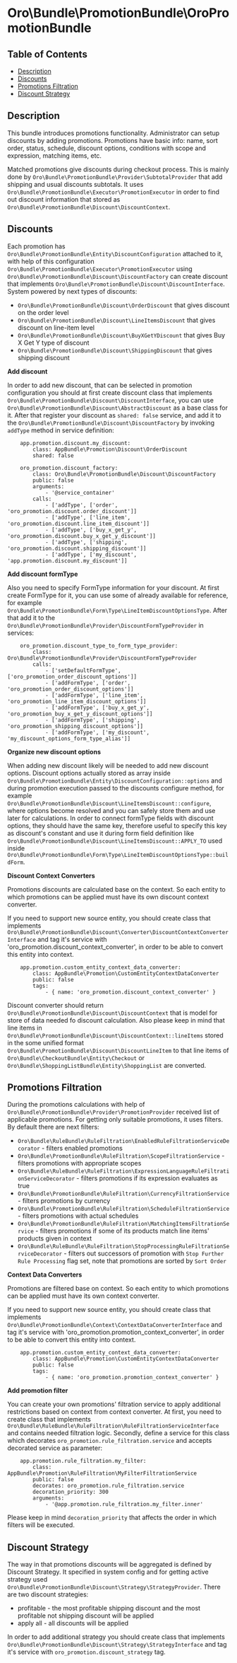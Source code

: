 Oro\Bundle\PromotionBundle\OroPromotionBundle
===============================================

Table of Contents
-----------------
 - [Description](#description)
 - [Discounts](#discounts)
 - [Promotions Filtration](#promotions-filtration)
 - [Discount Strategy](#discount-strategy)

Description
------------

This bundle introduces promotions functionality.
Administrator can setup discounts by adding promotions.
Promotions have basic info: name, sort order, status, schedule, discount options, conditions with scope and expression, matching items, etc.

Matched promotions give discounts during checkout process. This is mainly done by `Oro\Bundle\PromotionBundle\Provider\SubtotalProvider` that add shipping and usual discounts subtotals. It uses `Oro\Bundle\PromotionBundle\Executor\PromotionExecutor` in order to find out discount information that stored as `Oro\Bundle\PromotionBundle\Discount\DiscountContext`.

Discounts
------------

Each promotion has `Oro\Bundle\PromotionBundle\Entity\DiscountConfiguration` attached to it, with help of this configuration `Oro\Bundle\PromotionBundle\Executor\PromotionExecutor` using `Oro\Bundle\PromotionBundle\Discount\DiscountFactory` can create discount that implements `Oro\Bundle\PromotionBundle\Discount\DiscountInterface`. System powered by next types of discounts:
- `Oro\Bundle\PromotionBundle\Discount\OrderDiscount` that gives discount on the order level
- `Oro\Bundle\PromotionBundle\Discount\LineItemsDiscount` that gives discount on line-item level
- `Oro\Bundle\PromotionBundle\Discount\BuyXGetYDiscount` that gives Buy X Get Y type of discount
- `Oro\Bundle\PromotionBundle\Discount\ShippingDiscount` that gives shipping discount

**Add discount**

In order to add new discount, that can be selected in promotion configuration you should at first create discount class that implements `Oro\Bundle\PromotionBundle\Discount\DiscountInterface`, you can use `Oro\Bundle\PromotionBundle\Discount\AbstractDiscount` as a base class for it. After that register your discount as `shared: false` service, and add it to the `Oro\Bundle\PromotionBundle\Discount\DiscountFactory` by invoking `addType` method in service definition:
```
    app.promotion.discount.my_discount:
        class: AppBundle\Promotion\Discount\OrderDiscount
        shared: false

    oro_promotion.discount_factory:
        class: Oro\Bundle\PromotionBundle\Discount\DiscountFactory
        public: false
        arguments:
            - '@service_container'
        calls:
            - ['addType', ['order', 'oro_promotion.discount.order_discount']]
            - ['addType', ['line_item', 'oro_promotion.discount.line_item_discount']]
            - ['addType', ['buy_x_get_y', 'oro_promotion.discount.buy_x_get_y_discount']]
            - ['addType', ['shipping', 'oro_promotion.discount.shipping_discount']]
            - ['addType', ['my_discount', 'app.promotion.discount.my_discount']]
```

**Add discount formType**

Also you need to specify FormType information for your discount. At first create FormType for it, you can use some of already available for reference, for example `Oro\Bundle\PromotionBundle\Form\Type\LineItemDiscountOptionsType`. After that add it to the `Oro\Bundle\PromotionBundle\Provider\DiscountFormTypeProvider` in services:
```
    oro_promotion.discount_type_to_form_type_provider:
        class: Oro\Bundle\PromotionBundle\Provider\DiscountFormTypeProvider
        calls:
            - ['setDefaultFormType', ['oro_promotion_order_discount_options']]
            - ['addFormType', ['order', 'oro_promotion_order_discount_options']]
            - ['addFormType', ['line_item', 'oro_promotion_line_item_discount_options']]
            - ['addFormType', ['buy_x_get_y', 'oro_promotion_buy_x_get_y_discount_options']]
            - ['addFormType', ['shipping', 'oro_promotion_shipping_discount_options']]
            - ['addFormType', ['my_discount', 'my_discount_options_form_type_alias']]
```

**Organize new discount options**

When adding new discount likely will be needed to add new discount options. Discount options actually stored as array inside `Oro\Bundle\PromotionBundle\Entity\DiscountConfiguration::options` and during promotion execution passed to the discounts configure method, for example `Oro\Bundle\PromotionBundle\Discount\LineItemsDiscount::configure`, where options become resolved and you can safely store them and use later for calculations.
In order to connect formType fields with discount options, they should have the same key, therefore useful to specify this key as discount's constant and use it during form field definition like `Oro\Bundle\PromotionBundle\Discount\LineItemsDiscount::APPLY_TO` used inside `Oro\Bundle\PromotionBundle\Form\Type\LineItemDiscountOptionsType::buildForm`.


**Discount Context Converters**

Promotions discounts are calculated base on the context. So each entity to which promotions can be applied must have its own discount context converter.

If you need to support new source entity, you should create class that implements `Oro\Bundle\PromotionBundle\Discount\Converter\DiscountContextConverterInterface` and tag it's service with 'oro_promotion.discount_context_converter', in order to be able to convert this entity into context.
```
    app.promotion.custom_entity_context_data_converter:
        class: AppBundle\Promotion\CustomEntityContextDataConverter
        public: false
        tags:
            - { name: 'oro_promotion.discount_context_converter' }
```
Discount converter should return `Oro\Bundle\PromotionBundle\Discount\DiscountContext` that is model for store of data needed fo discount calculation. Also please keep in mind that line items in `Oro\Bundle\PromotionBundle\Discount\DiscountContext::lineItems` stored in the some unified format `Oro\Bundle\PromotionBundle\Discount\DiscountLineItem` to that line items of `Oro\Bundle\CheckoutBundle\Entity\Checkout` or `Oro\Bundle\ShoppingListBundle\Entity\ShoppingList` are converted.

Promotions Filtration
------------

During the promotions calculations with help of `Oro\Bundle\PromotionBundle\Provider\PromotionProvider` received list of applicable promotions. For getting only suitable promotions, it uses filters. By default there are next filters:
- `Oro\Bundle\RuleBundle\RuleFiltration\EnabledRuleFiltrationServiceDecorator` - filters enabled promotions
- `Oro\Bundle\PromotionBundle\RuleFiltration\ScopeFiltrationService` - filters promotions with appropriate scopes
- `Oro\Bundle\RuleBundle\RuleFiltration\ExpressionLanguageRuleFiltrationServiceDecorator` - filters promotions if its expression evaluates as true
- `Oro\Bundle\PromotionBundle\RuleFiltration\CurrencyFiltrationService` - filters promotions by currency
- `Oro\Bundle\PromotionBundle\RuleFiltration\ScheduleFiltrationService` - filters promotions with actual schedules
- `Oro\Bundle\PromotionBundle\RuleFiltration\MatchingItemsFiltrationService` - filters promotions if some of its products match line items' products given in context
- `Oro\Bundle\RuleBundle\RuleFiltration\StopProcessingRuleFiltrationServiceDecorator` - filters out successors of promotion with `Stop Further Rule Processing` flag set, note that promotions are sorted by `Sort Order`

**Context Data Converters**

Promotions are filtered base on context. So each entity to which promotions can be applied must have its own context converter.

If you need to support new source entity, you should create class that implements `Oro\Bundle\PromotionBundle\Context\ContextDataConverterInterface` and tag it's service with 'oro_promotion.promotion_context_converter', in order to be able to convert this entity into context.
```
    app.promotion.custom_entity_context_data_converter:
        class: AppBundle\Promotion\CustomEntityContextDataConverter
        public: false
        tags:
            - { name: 'oro_promotion.promotion_context_converter' }
```

**Add promotion filter**

You can create your own promotions' filtration service to apply additional restrictions based on context from context converter.
At first, you need to create class that implements `Oro\Bundle\RuleBundle\RuleFiltration\RuleFiltrationServiceInterface` and contains needed filtration logic.
Secondly, define a service for this class which decorates `oro_promotion.rule_filtration.service` and accepts decorated service as parameter:
```
    app.promotion.rule_filtration.my_filter:
        class: AppBundle\Promotion\RuleFiltration\MyFilterFiltrationService
        public: false
        decorates: oro_promotion.rule_filtration.service
        decoration_priority: 300
        arguments:
            - '@app.promotion.rule_filtration.my_filter.inner'
```
Please keep in mind `decoration_priority` that affects the order in which filters will be executed.

Discount Strategy
------------

The way in that promotions discounts will be aggregated is defined by Discount Strategy. It specified in system config and for getting active strategy used `Oro\Bundle\PromotionBundle\Discount\Strategy\StrategyProvider`. There are two discount strategies:
- profitable - the most profitable shipping discount and the most profitable not shipping discount will be applied
- apply all - all discounts will be applied

In order to add additional strategy you should create class that implements `Oro\Bundle\PromotionBundle\Discount\Strategy\StrategyInterface` and tag it's service with `oro_promotion.discount_strategy` tag.